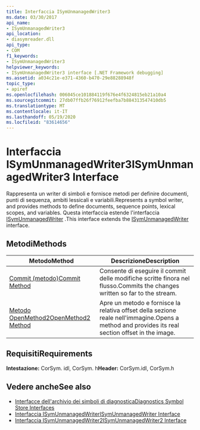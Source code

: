 ```yaml
---
title: Interfaccia ISymUnmanagedWriter3
ms.date: 03/30/2017
api_name:
- ISymUnmanagedWriter3
api_location:
- diasymreader.dll
api_type:
- COM
f1_keywords:
- ISymUnmanagedWriter3
helpviewer_keywords:
- ISymUnmanagedWriter3 interface [.NET Framework debugging]
ms.assetid: a034c21e-e371-4360-b470-29e88288948f
topic_type:
- apiref
ms.openlocfilehash: 006045ce101884119f676e4f6324815eb21a10a4
ms.sourcegitcommit: 27db07ffb26f76912feefba7b884313547410db5
ms.translationtype: MT
ms.contentlocale: it-IT
ms.lasthandoff: 05/19/2020
ms.locfileid: "83614656"
---
```

# <a name="isymunmanagedwriter3-interface"></a><span data-ttu-id="57641-102">Interfaccia ISymUnmanagedWriter3</span><span class="sxs-lookup"><span data-stu-id="57641-102">ISymUnmanagedWriter3 Interface</span></span>
<span data-ttu-id="57641-103">Rappresenta un writer di simboli e fornisce metodi per definire documenti, punti di sequenza, ambiti lessicali e variabili.</span><span class="sxs-lookup"><span data-stu-id="57641-103">Represents a symbol writer, and provides methods to define documents, sequence points, lexical scopes, and variables.</span></span> <span data-ttu-id="57641-104">Questa interfaccia estende l'interfaccia [ISymUnmanagedWriter](isymunmanagedwriter-interface.md) .</span><span class="sxs-lookup"><span data-stu-id="57641-104">This interface extends the [ISymUnmanagedWriter](isymunmanagedwriter-interface.md) interface.</span></span>  
  
## <a name="methods"></a><span data-ttu-id="57641-105">Metodi</span><span class="sxs-lookup"><span data-stu-id="57641-105">Methods</span></span>  
  
|<span data-ttu-id="57641-106">Metodo</span><span class="sxs-lookup"><span data-stu-id="57641-106">Method</span></span>|<span data-ttu-id="57641-107">Descrizione</span><span class="sxs-lookup"><span data-stu-id="57641-107">Description</span></span>|  
|------------|-----------------|  
|[<span data-ttu-id="57641-108">Commit (metodo)</span><span class="sxs-lookup"><span data-stu-id="57641-108">Commit Method</span></span>](isymunmanagedwriter3-commit-method.md)|<span data-ttu-id="57641-109">Consente di eseguire il commit delle modifiche scritte finora nel flusso.</span><span class="sxs-lookup"><span data-stu-id="57641-109">Commits the changes written so far to the stream.</span></span>|  
|[<span data-ttu-id="57641-110">Metodo OpenMethod2</span><span class="sxs-lookup"><span data-stu-id="57641-110">OpenMethod2 Method</span></span>](isymunmanagedwriter3-openmethod2-method.md)|<span data-ttu-id="57641-111">Apre un metodo e fornisce la relativa offset della sezione reale nell'immagine.</span><span class="sxs-lookup"><span data-stu-id="57641-111">Opens a method and provides its real section offset in the image.</span></span>|  
  
## <a name="requirements"></a><span data-ttu-id="57641-112">Requisiti</span><span class="sxs-lookup"><span data-stu-id="57641-112">Requirements</span></span>  
 <span data-ttu-id="57641-113">**Intestazione:** CorSym. idl, CorSym. h</span><span class="sxs-lookup"><span data-stu-id="57641-113">**Header:** CorSym.idl, CorSym.h</span></span>  
  
## <a name="see-also"></a><span data-ttu-id="57641-114">Vedere anche</span><span class="sxs-lookup"><span data-stu-id="57641-114">See also</span></span>

- [<span data-ttu-id="57641-115">Interfacce dell'archivio dei simboli di diagnostica</span><span class="sxs-lookup"><span data-stu-id="57641-115">Diagnostics Symbol Store Interfaces</span></span>](diagnostics-symbol-store-interfaces.md)
- [<span data-ttu-id="57641-116">Interfaccia ISymUnmanagedWriter</span><span class="sxs-lookup"><span data-stu-id="57641-116">ISymUnmanagedWriter Interface</span></span>](isymunmanagedwriter-interface.md)
- [<span data-ttu-id="57641-117">Interfaccia ISymUnmanagedWriter2</span><span class="sxs-lookup"><span data-stu-id="57641-117">ISymUnmanagedWriter2 Interface</span></span>](isymunmanagedwriter2-interface.md)
